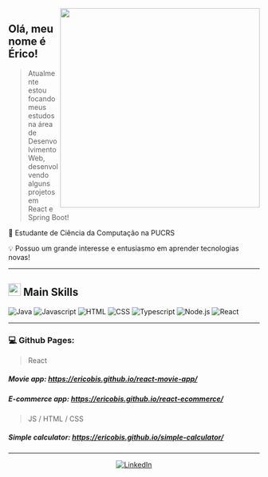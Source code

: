 <img src="https://raw.githubusercontent.com/MicaelliMedeiros/micaellimedeiros/master/image/computer-illustration.png" min-width="400px" max-width="400px" width="400px" align="right">

##  Olá, meu nome é <strong>Érico!</strong>
> Atualmente estou focando meus estudos na área de Desenvolvimento Web, desenvolvendo alguns projetos em React e Spring Boot!

📘 Estudante de Ciência da Computação na PUCRS

💡 Possuo um grande interesse e entusiasmo em aprender tecnologias novas!
  
---
  
## <img src="https://media2.giphy.com/media/QssGEmpkyEOhBCb7e1/giphy.gif?cid=ecf05e47a0n3gi1bfqntqmob8g9aid1oyj2wr3ds3mg700bl&rid=giphy.gif" width ="25">  <b>Main Skills</b>

 <div align="left">
 <img src = "https://img.shields.io/badge/Java-ED8B00?style=for-the-badge&logo=java&logoColor=black"  alt = "Java" />
 <img src = "https://img.shields.io/badge/JavaScript-F7DF1E?style=for-the-badge&logo=javascript&logoColor=F7DF1E&labelColor=282828"  alt = "Javascript" />
 <img src = "https://img.shields.io/badge/HTML5-E34F26?style=for-the-badge&logo=html5&logoColor=E34F26&labelColor=282828"  alt = "HTML" />
 <img src = "https://img.shields.io/badge/CSS3-1572B6?style=for-the-badge&logo=css3&logoColor=1572B6&labelColor=282828"  alt = "CSS" />
 <img src = "https://img.shields.io/badge/TypeScript-007ACC?style=for-the-badge&logo=typescript&logoColor=007ACC&labelColor=282828"  alt = "Typescript" />
 <img src = "https://img.shields.io/badge/Node.js-43853D?style=for-the-badge&logo=node.js&logoColor=43853D&labelColor=282828"  alt = "Node.js" />
 <img src = "https://img.shields.io/badge/React-61DAFB?style=for-the-badge&logo=react&logoColor=61DAFB&labelColor=282828"  alt = "React" />
 </div>

---

### 💻 Github Pages: 
> React
##### Movie app: https://ericobis.github.io/react-movie-app/
##### E-commerce app: https://ericobis.github.io/react-ecommerce/
> JS / HTML / CSS
##### Simple calculator: https://ericobis.github.io/simple-calculator/

---

<div align="center">
  
  [![LinkedIn](https://img.shields.io/badge/LinkedIn-000?style=for-the-badge&logo=linkedin&logoColor=0E76A8)](https://www.linkedin.com/in/erico-bis)
</div> 
<!--
**EricoBis/EricoBis** is a ✨ _special_ ✨ repository because its `README.md` (this file) appears on your GitHub profile.

Here are some ideas to get you started:

- 🔭 I’m currently working on ...
- 🌱 I’m currently learning ...
- 👯 I’m looking to collaborate on ...
- 🤔 I’m looking for help with ...
- 💬 Ask me about ...
- 📫 How to reach me: ...
- 😄 Pronouns: ...
- ⚡ Fun fact: ...
-->
